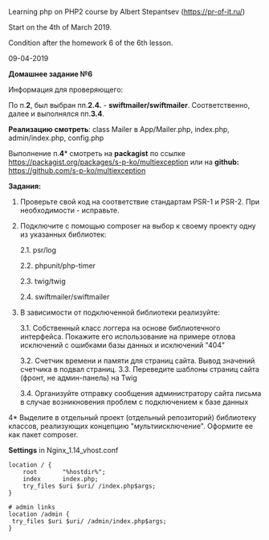 Learning php on PHP2 course by Albert Stepantsev (https://pr-of-it.ru/)

Start on the 4th of March 2019. 

Condition after the homework 6 of the 6th lesson. 

09-04-2019

**Домашнее задание №6**

Информация для проверяющего:

По п.**2**, был выбран пп.**2.4.** - **swiftmailer/swiftmailer**. 
Соответственно, далее и выполнялся пп.**3.4**. 

**Реализацию смотреть**: class Mailer в App/Mailer.php, index.php, admin/index.php, config.php 

Выполнение п.**4*** смотреть на **packagist** по ссылке https://packagist.org/packages/s-p-ko/multiexception
 или на **github:** https://github.com/s-p-ko/multiexception


**Задания:**

1. Проверьте свой код на соответствие стандартам PSR-1 и PSR-2. При необходимости - исправьте.
2. Подключите с помощью composer на выбор к своему проекту одну из указанных библиотек:

    2.1. psr/log
    
    2.2. phpunit/php-timer
    
    2.3. twig/twig
    
    2.4. swiftmailer/swiftmailer
    
3. В зависимости от подключенной библиотеки реализуйте:

    3.1. Собственный класс логгера на основе библиотечного интерфейса. Покажите 
 его использование на примере отлова исключений с ошибками базы данных и исключений "404"
 
    3.2. Счетчик времени и памяти для страниц сайта. Вывод значений счетчика в 
 подвал страниц.
    3.3. Переведите шаблоны страниц сайта (фронт, не админ-панель) на Twig
    
    3.4. Организуйте отправку сообщения администратору сайта письма в случае 
 возникновения проблем с подключением к базе данных
 
4* Выделите в отдельный проект (отдельный репозиторий) библиотеку классов, реализующих концепцию "мультиисключение". Оформите ее как пакет composer.




**Settings** in Nginx_1.14_vhost.conf

    location / {
        root       "%hostdir%";
        index      index.php;
        try_files $uri $uri/ /index.php$args;
    }
    
    # admin links
    location /admin {
     try_files $uri $uri/ /admin/index.php$args;
    } 
    
